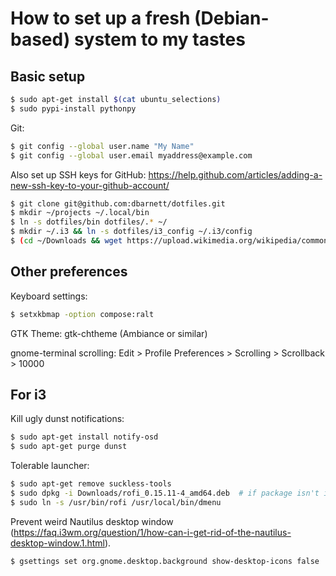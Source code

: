 # How to set up a fresh (Debian-based) system to my tastes

## Basic setup
```sh
$ sudo apt-get install $(cat ubuntu_selections)
$ sudo pypi-install pythonpy
```
Git:
```sh
$ git config --global user.name "My Name"
$ git config --global user.email myaddress@example.com
```

Also set up SSH keys for GitHub:
https://help.github.com/articles/adding-a-new-ssh-key-to-your-github-account/

```sh
$ git clone git@github.com:dbarnett/dotfiles.git
$ mkdir ~/projects ~/.local/bin
$ ln -s dotfiles/bin dotfiles/.* ~/
$ mkdir ~/.i3 && ln -s dotfiles/i3_config ~/.i3/config
$ (cd ~/Downloads && wget https://upload.wikimedia.org/wikipedia/commons/thumb/f/f0/Black_Holes_-_Monsters_in_Space.jpg/1280px-Black_Holes_-_Monsters_in_Space.jpg)
```

## Other preferences
Keyboard settings:
```sh
$ setxkbmap -option compose:ralt
```

GTK Theme:
gtk-chtheme (Ambiance or similar)

gnome-terminal scrolling:
Edit > Profile Preferences > Scrolling > Scrollback > 10000

## For i3
Kill ugly dunst notifications:
```sh
$ sudo apt-get install notify-osd
$ sudo apt-get purge dunst
```

Tolerable launcher:
```sh
$ sudo apt-get remove suckless-tools 
$ sudo dpkg -i Downloads/rofi_0.15.11-4_amd64.deb  # if package isn't in dist
$ sudo ln -s /usr/bin/rofi /usr/local/bin/dmenu
```

Prevent weird Nautilus desktop window
(https://faq.i3wm.org/question/1/how-can-i-get-rid-of-the-nautilus-desktop-window.1.html).
```sh
$ gsettings set org.gnome.desktop.background show-desktop-icons false
```
